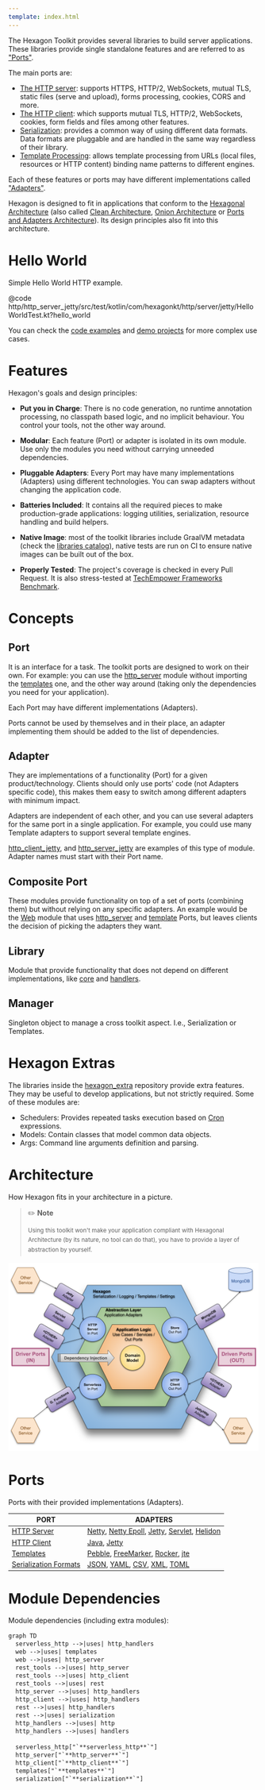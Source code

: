 ```yaml
---
template: index.html
---
```


The Hexagon Toolkit provides several libraries to build server applications. These libraries provide
single standalone features and are referred to as ["Ports"][Ports and Adapters Architecture].

The main ports are:

* [The HTTP server]: supports HTTPS, HTTP/2, WebSockets, mutual TLS, static files (serve and
  upload), forms processing, cookies, CORS and more.
* [The HTTP client]: which supports mutual TLS, HTTP/2, WebSockets, cookies, form fields and files
  among other features.
* [Serialization]: provides a common way of using different data formats. Data formats are pluggable
  and are handled in the same way regardless of their library.
* [Template Processing]: allows template processing from URLs (local files, resources or HTTP
  content) binding name patterns to different engines.

Each of these features or ports may have different implementations called
["Adapters"][Ports and Adapters Architecture].

Hexagon is designed to fit in applications that conform to the [Hexagonal Architecture] (also called
[Clean Architecture], [Onion Architecture] or [Ports and Adapters Architecture]). Its design
principles also fit into this architecture.

[The HTTP server]: /http_server
[The HTTP client]: /http_client
[Serialization]: /serialization
[Template Processing]: /templates
[Hexagonal Architecture]: http://fideloper.com/hexagonal-architecture
[Clean Architecture]: https://8thlight.com/blog/uncle-bob/2012/08/13/the-clean-architecture.html
[Onion Architecture]: https://dzone.com/articles/onion-architecture-is-interesting
[Ports and Adapters Architecture]: https://herbertograca.com/2017/09/14/ports-adapters-architecture

# Hello World
Simple Hello World HTTP example.

@code http/http_server_jetty/src/test/kotlin/com/hexagonkt/http/server/jetty/HelloWorldTest.kt?hello_world

You can check the [code examples] and [demo projects] for more complex use cases.

[code examples]: /examples/http_server_examples/
[demo projects]: /examples/example_projects/

# Features
Hexagon's goals and design principles:

* **Put you in Charge**: There is no code generation, no runtime annotation processing, no classpath
  based logic, and no implicit behaviour. You control your tools, not the other way around.

* **Modular**: Each feature (Port) or adapter is isolated in its own module. Use only the modules
  you need without carrying unneeded dependencies.

* **Pluggable Adapters**: Every Port may have many implementations (Adapters) using different
  technologies. You can swap adapters without changing the application code.

* **Batteries Included**: It contains all the required pieces to make production-grade applications:
  logging utilities, serialization, resource handling and build helpers.

* **Native Image**: most of the toolkit libraries include GraalVM metadata (check the [libraries
  catalog]), native tests are run on CI to ensure native images can be built out of the box.

* **Properly Tested**: The project's coverage is checked in every Pull Request. It is also
  stress-tested at [TechEmpower Frameworks Benchmark][benchmark].

[benchmark]: https://www.techempower.com/benchmarks
[libraries catalog]: https://www.graalvm.org/native-image/libraries-and-frameworks

# Concepts

## Port
It is an interface for a task. The toolkit ports are designed to work on their own. For example: you
can use the [http_server] module without importing the [templates] one, and the other way around
(taking only the dependencies you need for your application).

Each Port may have different implementations (Adapters).

Ports cannot be used by themselves and in their place, an adapter implementing them should be added
to the list of dependencies.

## Adapter
They are implementations of a functionality (Port) for a given product/technology. Clients should
only use ports' code (not Adapters specific code), this makes them easy to switch among different
adapters with minimum impact.

Adapters are independent of each other, and you can use several adapters for the same port in a
single application. For example, you could use many Template adapters to support several template
engines.

[http_client_jetty], and [http_server_jetty] are examples of this type of module. Adapter names must
start with their Port name.

## Composite Port
These modules provide functionality on top of a set of ports (combining them) but without relying on
any specific adapters. An example would be the [Web] module that uses [http_server] and
[template][Template Processing] Ports, but leaves clients the decision of picking the adapters they
want.

## Library
Module that provide functionality that does not depend on different implementations, like [core] and
[handlers].

## Manager
Singleton object to manage a cross toolkit aspect. I.e., Serialization or Templates.

[core]: /core
[handlers]: /handlers

[http_server]: /http_server
[templates]: /templates

[http_client_jetty]: /http_client_jetty
[http_server_jetty]: /http_server_jetty

# Hexagon Extras
The libraries inside the [hexagon_extra] repository provide extra features. They may be useful to
develop applications, but not strictly required. Some of these modules are:

* Schedulers: Provides repeated tasks execution based on [Cron] expressions.
* Models: Contain classes that model common data objects.
* Args: Command line arguments definition and parsing.

[hexagon_extra]: https://github.com/hexagontk/hexagon_extra
[Web]: /web
[Cron]: https://en.wikipedia.org/wiki/Cron

# Architecture
How Hexagon fits in your architecture in a picture.

> ✏️ **Note**
>
> <sup>Using this toolkit won't make your application compliant with Hexagonal Architecture (by its
> nature, no tool can do that), you have to provide a layer of abstraction by yourself.</sup>

![architecture](/img/architecture.svg)

# Ports
Ports with their provided implementations (Adapters).

| PORT                    | ADAPTERS                                              |
|-------------------------|-------------------------------------------------------|
| [HTTP Server]           | [Netty], [Netty Epoll], [Jetty], [Servlet], [Helidon] |
| [HTTP Client]           | [Java][Java Client], [Jetty][Jetty Client]            |
| [Templates]             | [Pebble], [FreeMarker], [Rocker], [jte]               |
| [Serialization Formats] | [JSON], [YAML], [CSV], [XML], [TOML]                  |

[HTTP Server]: /http_server
[Netty]: /http_server_netty
[Netty Epoll]: /http_server_netty_epoll
[Jetty]: /http_server_jetty
[Servlet]: /http_server_servlet
[Helidon]: /http_server_helidon
[HTTP Client]: /http_client
[Java Client]: /http_client_java
[Jetty Client]: /http_client_jetty
[Templates]: /templates
[Pebble]: /templates_pebble
[FreeMarker]: /templates_freemarker
[Rocker]: /templates_rocker
[jte]: /templates_jte
[Serialization Formats]: /serialization
[JSON]: /api/serialization/serialization_jackson_json/com.hexagonkt.serialization.jackson.json/-json
[YAML]: /api/serialization/serialization_jackson_yaml/com.hexagonkt.serialization.jackson.yaml/-yaml
[CSV]: /api/serialization/serialization_jackson_csv/com.hexagonkt.serialization.jackson.csv/-csv
[XML]: /api/serialization/serialization_jackson_xml/com.hexagonkt.serialization.jackson.xml/-xml
[TOML]: /api/serialization/serialization_jackson_toml/com.hexagonkt.serialization.jackson.toml/-toml

# Module Dependencies
Module dependencies (including extra modules):

```mermaid
graph TD
  serverless_http -->|uses| http_handlers
  web -->|uses| templates
  web -->|uses| http_server
  rest_tools -->|uses| http_server
  rest_tools -->|uses| http_client
  rest_tools -->|uses| rest
  http_server -->|uses| http_handlers
  http_client -->|uses| http_handlers
  rest -->|uses| http_handlers
  rest -->|uses| serialization
  http_handlers -->|uses| http
  http_handlers -->|uses| handlers

  serverless_http["`**serverless_http**`"]
  http_server["`**http_server**`"]
  http_client["`**http_client**`"]
  templates["`**templates**`"]
  serialization["`**serialization**`"]
```
